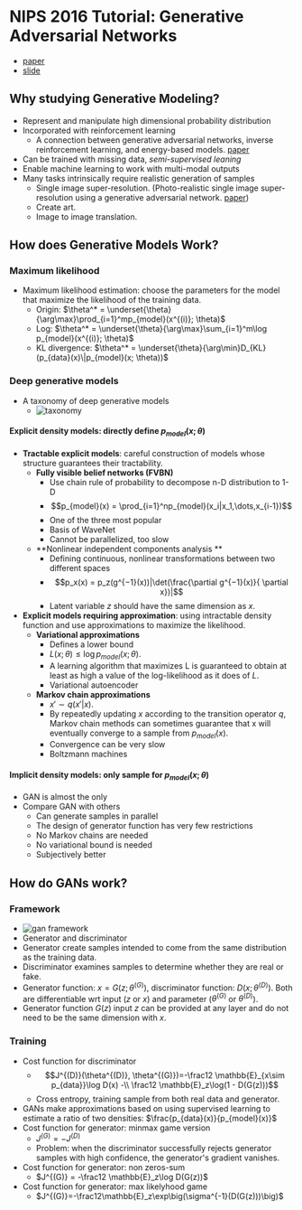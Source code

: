 # NIPS 2016 Tutorial: Generative Adversarial Networks

* [paper](http://cn.arxiv.org/pdf/1701.00160v3.pdf)
* [slide](http://www.iangoodfellow.com/slides/2016-12-04-NIPS.pdf)

## Why studying Generative Modeling?
* Represent and manipulate high dimensional probability distribution
* Incorporated with reinforcement learning
    - A connection between generative adversarial networks, inverse reinforcement learning, and energy-based models. [paper](https://arxiv.org/abs/1611.03852)
* Can be trained with missing data, *semi-supervised leaning*
* Enable machine learning to work with multi-modal outputs
* Many tasks intrinsically require realistic generation of samples
    - Single image super-resolution. (Photo-realistic single image super-resolution using a generative adversarial network. [paper](https://arxiv.org/abs/1609.04802))
    - Create art.
    - Image to image translation.

## How does Generative Models Work?
### Maximum likelihood
* Maximum likelihood estimation: choose the parameters for the model that maximize the likelihood of the training data.
    - Origin: $\theta^* = \underset{\theta}{\arg\max}\prod_{i=1}^mp_{model}(x^{(i)}; \theta)$
    - Log: $\theta^* = \underset{\theta}{\arg\max}\sum_{i=1}^m\log p_{model}(x^{(i)}; \theta)$
    - KL divergence: $\theta^* = \underset{\theta}{\arg\min}D_{KL}(p_{data}(x)\|p_{model}(x; \theta))$

### Deep generative models
* A taxonomy of deep generative models
    * ![taxonomy](http://img.blog.csdn.net/20170204161459406?watermark/2/text/aHR0cDovL2Jsb2cuY3Nkbi5uZXQvY2huMTM=/font/5a6L5L2T/fontsize/400/fill/I0JBQkFCMA==/dissolve/70/gravity/SouthEast)

#### **Explicit density models**: directly define $p_{model}(x;\theta)$
*  **Tractable explicit models**: careful construction of models whose structure guarantees their tractability.
    * **Fully visible belief networks (FVBN)**
        * Use chain rule of probability to decompose n-D distribution to 1-D
        * $$p_{model}(x) = \prod_{i=1}^np_{model}(x_i|x_1,\dots,x_{i-1})$$
        * One of the three most popular
        * Basis of WaveNet
        * Cannot be parallelized, too slow
    * **Nonlinear independent components analysis **
        * Defining continuous, nonlinear transformations between two different spaces
        * $$p_x(x) = p_z(g^{−1}(x))|\det(\frac{\partial g^{−1}(x)}{
\partial x})|$$
        * Latent variable $z$ should have the same dimension as $x$.
* **Explicit models requiring approximation**: using intractable density function and use approximations to maximize the likelihood.
    * **Variational approximations**
        * Defines a lower bound
        * $L(x;\theta) \leq \log p_{model}(x;\theta).$
        * A learning algorithm that maximizes L is guaranteed to obtain at least as high a value of the log-likelihood as it does of $L$.
        * Variational autoencoder
    * **Markov chain approximations**
        * $x' ∼ q(x'| x)$.
        * By repeatedly updating $x$ according to the transition operator $q$, Markov chain methods can sometimes guarantee that x will eventually converge to a sample from $p_{model}(x)$.
        * Convergence can be very slow
        * Boltzmann machines

#### **Implicit density models**: only sample for $p_{model}(x;\theta)$
* GAN is almost the only
* Compare GAN with others
    * Can generate samples in parallel
    * The design of generator function has very few restrictions
    * No Markov chains are needed
    * No variational bound is needed
    * Subjectively better

## How do GANs work?
### Framework
* ![gan framework](http://img.blog.csdn.net/20170204181502201?watermark/2/text/aHR0cDovL2Jsb2cuY3Nkbi5uZXQvY2huMTM=/font/5a6L5L2T/fontsize/400/fill/I0JBQkFCMA==/dissolve/70/gravity/SouthEast)
* Generator and discriminator
* Generator create samples intended to come from the same distribution as the training data.
* Discriminator examines samples to determine whether they are real or fake.
* Generator function: $x = G(z; \theta^{(G)})$, discriminator function: $D(x; \theta^{(D)})$. Both are differentiable wrt input ($z$ or $x$) and parameter ($\theta^{(G)}$ or $\theta^{(D)}$).
* Generator function $G(z)$ input $z$ can be provided at any layer and do not need to be the same dimension with $x$.

### Training
* Cost function for discriminator
    * $$J^{(D)}(\theta^{(D)}, \theta^{(G)})=-\frac12 \mathbb{E}_{x\sim p_{data}}\log D(x) -\\ \frac12 \mathbb{E}_z\log(1 - D(G(z)))$$
    * Cross entropy, training sample from both real data and generator.
* GANs make approximations based on using supervised learning to estimate a ratio of two densities: $\frac{p_{data}(x)}{p_{model}(x)}$
* Cost function for generator: minmax game version
    * $J^{(G)} = -J^{(D)}$
    * Problem: when the discriminator successfully rejects generator samples with high confidence, the generator's gradient vanishes.
* Cost function for generator: non zeros-sum
    * $J^{(G)} = -\frac12 \mathbb{E}_z\log D(G(z))$
* Cost function for generator: max likelyhood game
    * $J^{(G)}=-\frac12\mathbb{E}_z\exp\big(\sigma^{-1}(D(G(z)))\big)$